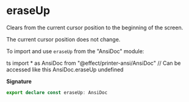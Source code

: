 # eraseUp

Clears from the current cursor position to the beginning of the screen.

The current cursor position does not change.

To import and use `eraseUp` from the "AnsiDoc" module:

ts
import \* as AnsiDoc from "@effect/printer-ansi/AnsiDoc"
// Can be accessed like this
AnsiDoc.eraseUp
undefined

**Signature**

```ts
export declare const eraseUp: AnsiDoc
```
